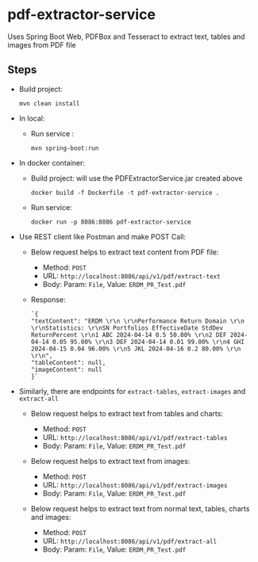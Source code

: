 # pdf-extractor-service
Uses Spring Boot Web, PDFBox and Tesseract to extract text, tables and images from PDF file


## Steps

  * Build project:
  
    `mvn clean install`

* In local:  
  
  * Run service :
  
    `mvn spring-boot:run`

* In docker container:
  
  * Build project: will use the PDFExtractorService.jar created above

    `docker build -f Dockerfile -t pdf-extractor-service .`

  * Run service:
    
    `docker run -p 8086:8086 pdf-extractor-service`


* Use REST client like Postman and make POST Call:

  * Below request helps to extract text content from PDF file:
    * Method: `POST`
    * URL: `http://localhost:8086/api/v1/pdf/extract-text`
    * Body: Param: `File`, Value: `ERDM_PR_Test.pdf`

  * Response:

        `{
        "textContent": "ERDM \r\n \r\nPerformance Return Domain \r\n \r\nStatistics: \r\nSN Portfolios EffectiveDate StdDev ReturnPercent \r\n1 ABC 2024-04-14 0.5 50.00% \r\n2 DEF 2024-04-14 0.05 95.00% \r\n3 DEF 2024-04-14 0.01 99.00% \r\n4 GHI 2024-04-15 0.04 96.00% \r\n5 JKL 2024-04-16 0.2 80.00% \r\n \r\n",
        "tableContent": null,
        "imageContent": null
        }`
  
* Similarly, there are endpoints for `extract-tables`, `extract-images` and `extract-all`  

  * Below request helps to extract text from tables and charts:
    * Method: `POST`
    * URL: `http://localhost:8086/api/v1/pdf/extract-tables`
    * Body: Param: `File`, Value: `ERDM_PR_Test.pdf`

  * Below request helps to extract text from images:
    * Method: `POST`
    * URL: `http://localhost:8086/api/v1/pdf/extract-images`
    * Body: Param: `File`, Value: `ERDM_PR_Test.pdf`

  * Below request helps to extract text from normal text, tables, charts and images:
    * Method: `POST`
    * URL: `http://localhost:8086/api/v1/pdf/extract-all`
    * Body: Param: `File`, Value: `ERDM_PR_Test.pdf`
  

